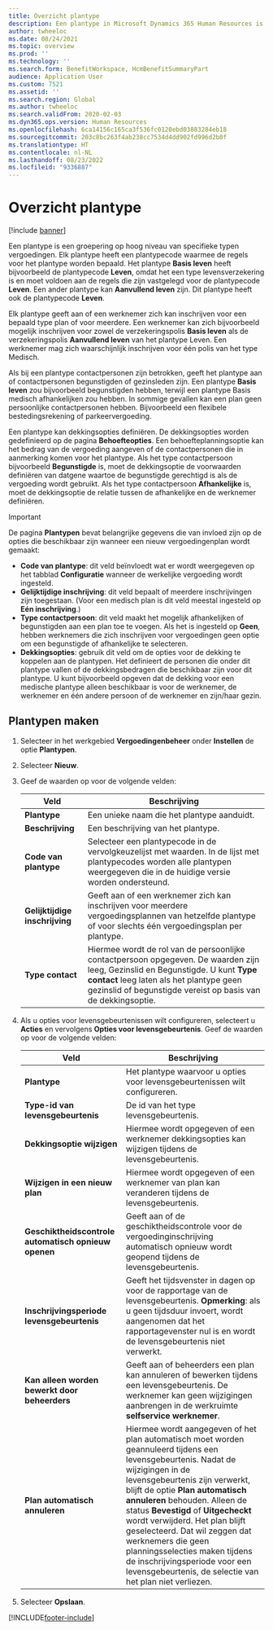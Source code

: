 ```yaml
---
title: Overzicht plantype
description: Een plantype in Microsoft Dynamics 365 Human Resources is een groepering op hoog niveau van specifieke typen vergoedingen.
author: twheeloc
ms.date: 08/24/2021
ms.topic: overview
ms.prod: ''
ms.technology: ''
ms.search.form: BenefitWorkspace, HcmBenefitSummaryPart
audience: Application User
ms.custom: 7521
ms.assetid: ''
ms.search.region: Global
ms.author: twheeloc
ms.search.validFrom: 2020-02-03
ms.dyn365.ops.version: Human Resources
ms.openlocfilehash: 6ca14156c165ca3f536fc0120ebd03883284eb18
ms.sourcegitcommit: 203c8bc263f4ab238cc7534d4dd902fd996d2b0f
ms.translationtype: HT
ms.contentlocale: nl-NL
ms.lasthandoff: 08/23/2022
ms.locfileid: "9336887"
---
```

# <a name="plan-type-overview"></a>Overzicht plantype

[!include [banner](../includes/preview-banner.md)]

Een plantype is een groepering op hoog niveau van specifieke typen vergoedingen. Elk plantype heeft een plantypecode waarmee de regels voor het plantype worden bepaald. Het plantype **Basis leven** heeft bijvoorbeeld de plantypecode **Leven**, omdat het een type levensverzekering is en moet voldoen aan de regels die zijn vastgelegd voor de plantypecode **Leven**. Een ander plantype kan **Aanvullend leven** zijn. Dit plantype heeft ook de plantypecode **Leven**.

Elk plantype geeft aan of een werknemer zich kan inschrijven voor een bepaald type plan of voor meerdere. Een werknemer kan zich bijvoorbeeld mogelijk inschrijven voor zowel de verzekeringspolis **Basis leven** als de verzekeringspolis **Aanvullend leven** van het plantype Leven. Een werknemer mag zich waarschijnlijk inschrijven voor één polis van het type Medisch.

Als bij een plantype contactpersonen zijn betrokken, geeft het plantype aan of contactpersonen begunstigden of gezinsleden zijn. Een plantype **Basis leven** zou bijvoorbeeld begunstigden hebben, terwijl een plantype Basis medisch afhankelijken zou hebben. In sommige gevallen kan een plan geen persoonlijke contactpersonen hebben. Bijvoorbeeld een flexibele bestedingsrekening of parkeervergoeding.


Een plantype kan dekkingsopties definiëren. De dekkingsopties worden gedefinieerd op de pagina **Behoefteopties**. Een behoefteplanningsoptie kan het bedrag van de vergoeding aangeven of de contactpersonen die in aanmerking komen voor het plantype. Als het type contactpersoon bijvoorbeeld **Begunstigde** is, moet de dekkingsoptie de voorwaarden definiëren van datgene waartoe de begunstigde gerechtigd is als de vergoeding wordt gebruikt. Als het type contactpersoon **Afhankelijke** is, moet de dekkingsoptie de relatie tussen de afhankelijke en de werknemer definiëren. 

> [!IMPORTANT]
> De pagina **Plantypen** bevat belangrijke gegevens die van invloed zijn op de opties die beschikbaar zijn wanneer een nieuw vergoedingenplan wordt gemaakt:
>
> - **Code van plantype**: dit veld beïnvloedt wat er wordt weergegeven op het tabblad **Configuratie** wanneer de werkelijke vergoeding wordt ingesteld.  
> - **Gelijktijdige inschrijving**: dit veld bepaalt of meerdere inschrijvingen zijn toegestaan. (Voor een medisch plan is dit veld meestal ingesteld op **Eén inschrijving**.)
> - **Type contactpersoon**: dit veld maakt het mogelijk afhankelijken of begunstigden aan een plan toe te voegen. Als het is ingesteld op **Geen**, hebben werknemers die zich inschrijven voor vergoedingen geen optie om een begunstigde of afhankelijke te selecteren.
> - **Dekkingsopties**: gebruik dit veld om de opties voor de dekking te koppelen aan de plantypen. Het definieert de personen die onder dit plantype vallen of de dekkingsbedragen die beschikbaar zijn voor dit plantype. U kunt bijvoorbeeld opgeven dat de dekking voor een medische plantype alleen beschikbaar is voor de werknemer, de werknemer en één andere persoon of de werknemer en zijn/haar gezin.

## <a name="create-plan-types"></a>Plantypen maken

1. Selecteer in het werkgebied **Vergoedingenbeheer** onder **Instellen** de optie **Plantypen**.

2. Selecteer **Nieuw**.

3. Geef de waarden op voor de volgende velden:

   | Veld | Beschrijving |
   | --- | --- |
   | **Plantype** | Een unieke naam die het plantype aanduidt. |
   | **Beschrijving** | Een beschrijving van het plantype. |
   | **Code van plantype** | Selecteer een plantypecode in de vervolgkeuzelijst met waarden. In de lijst met plantypecodes worden alle plantypen weergegeven die in de huidige versie worden ondersteund. |
   | **Gelijktijdige inschrijving** | Geeft aan of een werknemer zich kan inschrijven voor meerdere vergoedingsplannen van hetzelfde plantype of voor slechts één vergoedingsplan per plantype. |
   | **Type contact** | Hiermee wordt de rol van de persoonlijke contactpersoon opgegeven. De waarden zijn leeg, Gezinslid en Begunstigde. U kunt **Type contact** leeg laten als het plantype geen gezinslid of begunstigde vereist op basis van de dekkingsoptie. |

4. Als u opties voor levensgebeurtenissen wilt configureren, selecteert u **Acties** en vervolgens **Opties voor levensgebeurtenis**. Geef de waarden op voor de volgende velden:

   | Veld | Beschrijving |
   | --- | --- |
   | **Plantype** | Het plantype waarvoor u opties voor levensgebeurtenissen wilt configureren. |
   | **Type-id van levensgebeurtenis** | De id van het type levensgebeurtenis. |
   | **Dekkingsoptie wijzigen** | Hiermee wordt opgegeven of een werknemer dekkingsopties kan wijzigen tijdens de levensgebeurtenis. |
   | **Wijzigen in een nieuw plan** | Hiermee wordt opgegeven of een werknemer van plan kan veranderen tijdens de levensgebeurtenis. |
   | **Geschiktheidscontrole automatisch opnieuw openen** | Geeft aan of de geschiktheidscontrole voor de vergoedinginschrijving automatisch opnieuw wordt geopend tijdens de levensgebeurtenis. |
   | **Inschrijvingsperiode levensgebeurtenis** | Geeft het tijdsvenster in dagen op voor de rapportage van de levensgebeurtenis. **Opmerking**: als u geen tijdsduur invoert, wordt aangenomen dat het rapportagevenster nul is en wordt de levensgebeurtenis niet verwerkt. |
   | **Kan alleen worden bewerkt door beheerders** | Geeft aan of beheerders een plan kan annuleren of bewerken tijdens een levensgebeurtenis. De werknemer kan geen wijzigingen aanbrengen in de werkruimte **selfservice werknemer**. |
   | **Plan automatisch annuleren** | Hiermee wordt aangegeven of het plan automatisch moet worden geannuleerd tijdens een levensgebeurtenis. Nadat de wijzigingen in de levensgebeurtenis zijn verwerkt, blijft de optie **Plan automatisch annuleren** behouden. Alleen de status **Bevestigd** of **Uitgecheckt** wordt verwijderd. Het plan blijft geselecteerd. Dat wil zeggen dat werknemers die geen planningsselecties maken tijdens de inschrijvingsperiode voor een levensgebeurtenis, de selectie van het plan niet verliezen. 

5. Selecteer **Opslaan**. 


[!INCLUDE[footer-include](../includes/footer-banner.md)]
